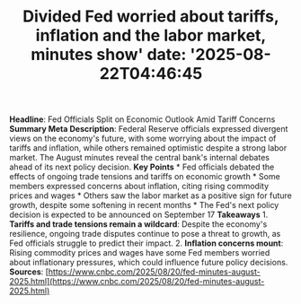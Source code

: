 ﻿---
title: "Divided Fed worried about tariffs, inflation and the labor market, minutes show'
date: '2025-08-22T04:46:45"
category: "Markets"
summary: ""
slug: "divided fed worried about tariffs inflation and the labor ma"
source_urls:
  - "https://www.cnbc.com/2025/08/20/fed-minutes-august-2025.html"
seo:
  title: "Divided Fed worried about tariffs, inflation and the labor market, minutes show | Hash n Hedge'
  description: '"
  keywords: ["news", "markets", "brief"]
---
**Headline**: Fed Officials Split on Economic Outlook Amid Tariff Concerns  **Summary Meta Description**: Federal Reserve officials expressed divergent views on the economy's future, with some worrying about the impact of tariffs and inflation, while others remained optimistic despite a strong labor market. The August minutes reveal the central bank's internal debates ahead of its next policy decision.  **Key Points**  * Fed officials debated the effects of ongoing trade tensions and tariffs on economic growth * Some members expressed concerns about inflation, citing rising commodity prices and wages * Others saw the labor market as a positive sign for future growth, despite some softening in recent months * The Fed's next policy decision is expected to be announced on September 17  **Takeaways**  1. **Tariffs and trade tensions remain a wildcard**: Despite the economy's resilience, ongoing trade disputes continue to pose a threat to growth, as Fed officials struggle to predict their impact. 2. **Inflation concerns mount**: Rising commodity prices and wages have some Fed members worried about inflationary pressures, which could influence future policy decisions.  **Sources**: [https://www.cnbc.com/2025/08/20/fed-minutes-august-2025.html](https://www.cnbc.com/2025/08/20/fed-minutes-august-2025.html) 
